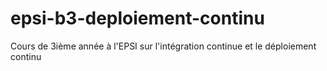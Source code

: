# epsi-b3-deploiement-continu
Cours de 3ième année à l'EPSI sur l'intégration continue et le déploiement continu

